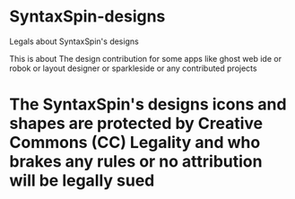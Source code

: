 # SyntaxSpin-designs
Legals about SyntaxSpin's designs

<p>This is about The design contribution for some apps like ghost web ide or robok or layout designer or sparkleside or any contributed projects </p>

# The SyntaxSpin's designs icons and shapes are protected by Creative Commons (CC) Legality and who brakes any rules or no attribution will be legally sued
